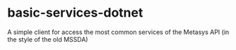 # basic-services-dotnet
A simple client for access the most common services of the Metasys API (in the style of the old MSSDA)
